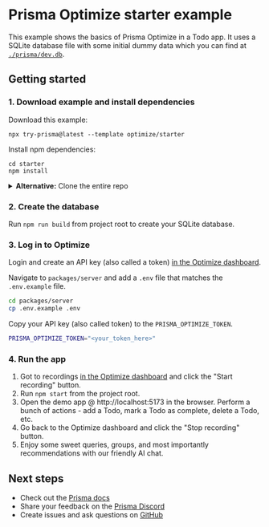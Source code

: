 # Prisma Optimize starter example

This example shows the basics of Prisma Optimize in a Todo app. It uses a SQLite database file with some initial dummy data which you can find at [`./prisma/dev.db`](./prisma/dev.db).

## Getting started

### 1. Download example and install dependencies

Download this example:

```
npx try-prisma@latest --template optimize/starter
```

Install npm dependencies:

```
cd starter
npm install
```

<details><summary><strong>Alternative:</strong> Clone the entire repo</summary>

Clone this repository:

```
git clone git@github.com:prisma/prisma-examples.git --depth=1
```

Install npm dependencies:

```
cd prisma-examples/optimize/optimize_starter
npm install
```

</details>

### 2. Create the database

Run `npm run build` from project root to create your SQLite database.

### 3. Log in to Optimize

Login and create an API key (also called a token) [in the Optimize dashboard](https://console.prisma.io/optimize).

Navigate to `packages/server` and add a `.env` file that matches the `.env.example` file.

```sh
cd packages/server
cp .env.example .env
```

Copy your API key (also called token) to the `PRISMA_OPTIMIZE_TOKEN`.

```sh
PRISMA_OPTIMIZE_TOKEN="<your_token_here>"
```

### 4. Run the app

1. Got to recordings [in the Optimize dashboard](https://console.prisma.io/optimize) and click the "Start recording" button.
1. Run `npm start` from the project root.
1. Open the demo app @ http://localhost:5173 in the browser. Perform a bunch of actions - add a Todo, mark a Todo as complete, delete a Todo, etc.
1. Go back to the Optimize dashboard and click the "Stop recording" button.
1. Enjoy some sweet queries, groups, and most importantly recommendations with our friendly AI chat.

## Next steps

- Check out the [Prisma docs](https://www.prisma.io/docs)
- Share your feedback on the [Prisma Discord](https://pris.ly/discord/)
- Create issues and ask questions on [GitHub](https://github.com/prisma/prisma/)
